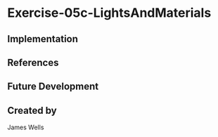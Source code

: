 # Exercise-05c-LightsAndMaterials


## Implementation

## References

## Future Development

## Created by
James Wells